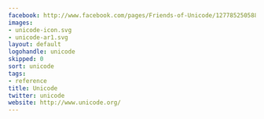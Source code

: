 ```yaml
---
facebook: http://www.facebook.com/pages/Friends-of-Unicode/127785250588285
images:
- unicode-icon.svg
- unicode-ar1.svg
layout: default
logohandle: unicode
skipped: 0
sort: unicode
tags:
- reference
title: Unicode
twitter: unicode
website: http://www.unicode.org/
---
```

